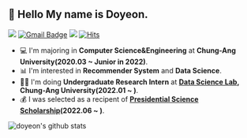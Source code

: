 ## 👋 Hello My name is Doyeon.  

</a> <a href="https://instagram.com/doyeon__20"> <img src="http://img.shields.io/badge/-Instagram-E4405F?style=flat&logo=Instagram&logoColor=white"></a>
[![Gmail Badge](https://img.shields.io/badge/Gmail-d14836?style=flat-square&logo=Gmail&logoColor=white&link=mailto:doyeon010420@gmail.com)](mailto:doyeon010420@gmail.com)
<a href="https://www.linkedin.com/in/doyeonlim/" target="_blank"><img src="https://img.shields.io/badge/LinkedIn-0A66C2?style=flat-square&logo=Linkedin&logoColor=white"/></a>
[![Hits](https://hits.seeyoufarm.com/api/count/incr/badge.svg?url=https%3A%2F%2Fgithub.com%2FDoyeonLim&count_bg=%2379C83D&title_bg=%23555555&icon=&icon_color=%23E7E7E7&title=Hits!&edge_flat=false)](https://hits.seeyoufarm.com)

- 💻 I'm majoring in **Computer Science&Engineering** at **Chung-Ang University(2020.03 ~ Junior in 2022)**.  
- 📊 I'm interested in **Recommender System** and **Data Science**.
- 👩‍💻 I'm doing **Undergraduate Research Intern** at **[Data Science Lab](https://sites.google.com/aicampus.cau.ac.kr/dsl), Chung-Ang University(2022.01 ~ )**.
- 💰 I was selected as a recipent of **[Presidential Science Scholarship](https://www.kosaf.go.kr/ko/scholar.do?pg=scholarship05_05_01)(2022.06 ~ )**.   

![doyeon's github stats](https://github-readme-stats.vercel.app/api?username=DoyeonLim) 





<!--
**DoyeonLim/DoyeonLim** is a ✨ _special_ ✨ repository because its `README.md` (this file) appears on your GitHub profile.

Here are some ideas to get you started:

- 🔭 I’m currently working on ...
- 🌱 I’m currently learning ...
- 👯 I’m looking to collaborate on ...
- 🤔 I’m looking for help with ...
- 💬 Ask me about ...
- 📫 How to reach me: ...
- 😄 Pronouns: ...
- ⚡ Fun fact: ...
-->
